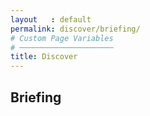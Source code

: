 ```yaml
---
layout   : default
permalink: discover/briefing/
# Custom Page Variables
# ─────────────────────
title: Discover
---
```


Briefing
--------
